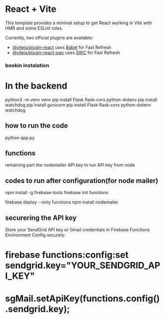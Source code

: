 # React + Vite

This template provides a minimal setup to get React working in Vite with HMR and some ESLint rules.

Currently, two official plugins are available:

- [@vitejs/plugin-react](https://github.com/vitejs/vite-plugin-react/blob/main/packages/plugin-react/README.md) uses [Babel](https://babeljs.io/) for Fast Refresh
- [@vitejs/plugin-react-swc](https://github.com/vitejs/vite-plugin-react-swc) uses [SWC](https://swc.rs/) for Fast Refresh


### bookin instalation
# In the backend
python3 -m venv venv
pip install Flask flask-cors python-dotenv
pip install watchdog
pip install gunicorn
pip install Flask flask-cors python-dotenv watchdog

## how to run the code
python app.py

## functions 
remaining part the nodemailer
API key to run
API key from node

## codes to run after configuration(for node mailer)

npm install -g firebase-tools
firebase init functions

firebase deploy --only functions
npm install nodemailer


## securering the API key
Store your SendGrid API key or Gmail credentials in Firebase Functions Environment Config securely:

# firebase functions:config:set sendgrid.key="YOUR_SENDGRID_API_KEY"
# sgMail.setApiKey(functions.config().sendgrid.key);

